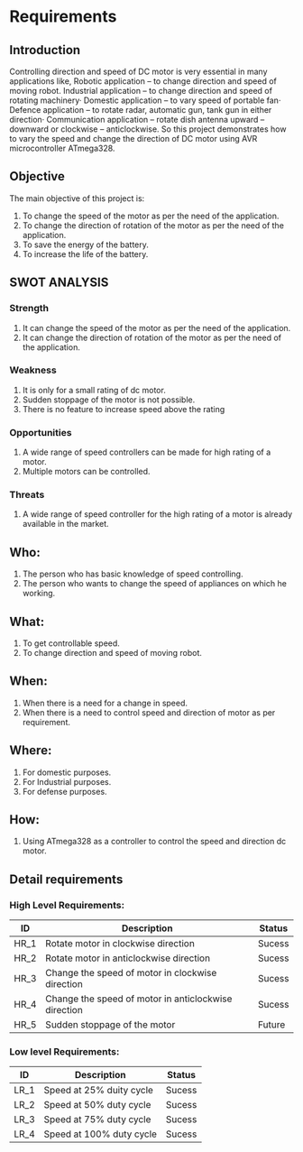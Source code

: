 # Requirements
## Introduction
 Controlling direction and speed of DC motor is very essential in many applications like, Robotic application – to change direction and speed of moving robot. Industrial application – to change direction and speed of rotating machinery· Domestic application – to vary speed of portable fan· Defence application – to rotate radar, automatic gun, tank gun in either direction· Communication application – rotate dish antenna upward – downward or clockwise – anticlockwise. 
  So this project demonstrates how to vary the speed and change the direction of DC motor using AVR microcontroller ATmega328.

## Objective
The main objective of this project is:
1. To change the speed of the motor as per the need of the application.
2. To change the direction of rotation of the motor as per the need of the application.
3. To save the energy of the battery.
4. To increase the life of the battery.

## SWOT ANALYSIS
### Strength
1. It can change the speed of the motor as per the need of the application.
2. It can change the direction of rotation of the motor as per the need of the application.
### Weakness
1. It is only for a small rating of dc motor.
2. Sudden stoppage of the motor is not possible.
3. There is no feature to increase speed above the rating

### Opportunities
1. A wide range of speed controllers can be made for high rating of a motor.
2. Multiple motors can be controlled.
### Threats
1. A wide range of speed controller for the high rating of a motor is already available in the market.
## Who:
1. The person who has basic knowledge of speed controlling.
2. The person who wants to change the speed of appliances on which he working.
## What:
1. To get controllable speed.
2. To change direction and speed of moving robot. 
## When:
1. When there is a need for a change in speed.
2. When there is a need to control speed and direction of motor as per requirement.
## Where:
1. For domestic purposes.
2. For Industrial purposes.
3. For defense purposes.

## How:
1. Using ATmega328 as a controller to control the speed and direction dc motor.
## Detail requirements
### High Level Requirements:
 ID | Description | Status 
----|  ---------- | -----
HR_1 | Rotate motor in clockwise direction | Sucess
HR_2 | Rotate motor in anticlockwise direction | Sucess
HR_3 | Change the speed of motor in clockwise direction | Sucess
HR_4 | Change the speed of motor in anticlockwise direction | Sucess
HR_5 | Sudden stoppage of the motor | Future
### Low level Requirements:
 ID | Description | Status 
----|  ---------- | -----
LR_1 | Speed at 25% duity cycle | Sucess
LR_2 | Speed at 50% duty cycle | Sucess
LR_3 | Speed at 75% duty cycle | Sucess
LR_4 | Speed at 100% duty cycle | Sucess

